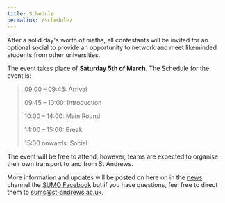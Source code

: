 ```yaml
---
title: Schedule
permalink: /schedule/
---
```


After a solid day's worth of maths, all contestants will be invited for an optional social to provide an opportunity to network and meet likeminded students from other universities. 

The event takes place of **Saturday 5th of March**. The Schedule for the event is: 

> 09:00 – 09:45: Arrival 
> 
> 09:45 – 10:00: Introduction 
> 
> 10:00 – 14:00: Main Round 
> 
> 14:00 – 15:00: Break 
> 
> 15:00 onwards: Social 

The event will be free to attend; however, teams are expected to organise their own transport to and from St Andrews. 

More information and updates will be posted on here on in the [news](/news) channel the [SUMO Facebook](https://fb.me/e/4xUzeQ02X) but if you have questions, feel free to direct them to sums@st-andrews.ac.uk. 